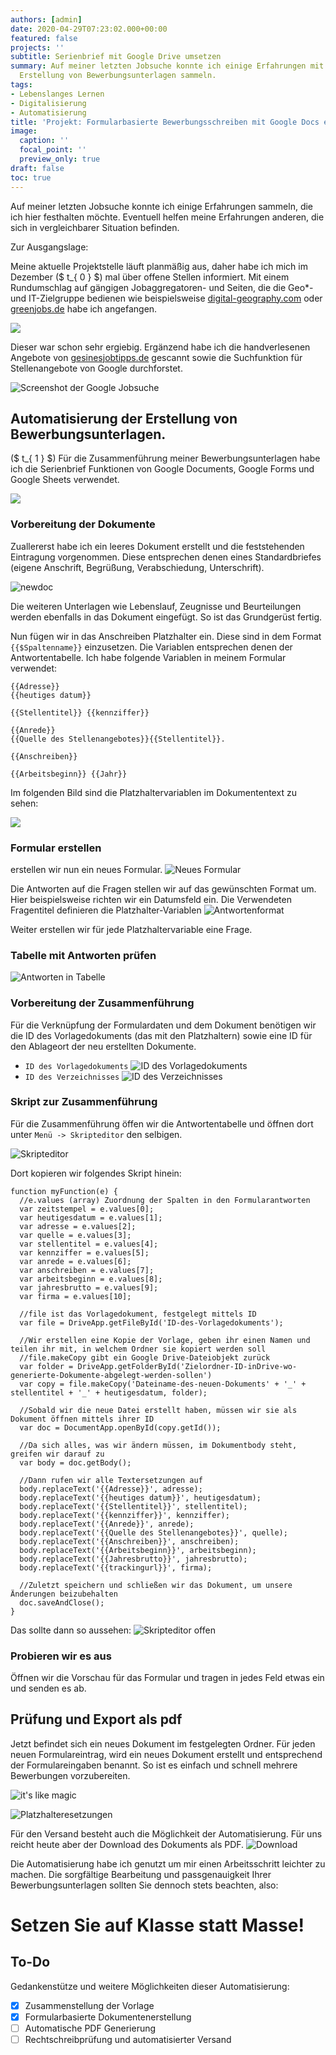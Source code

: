 ```yaml
---
authors: [admin]
date: 2020-04-29T07:23:02.000+00:00
featured: false
projects: ''
subtitle: Serienbrief mit Google Drive umsetzen
summary: Auf meiner letzten Jobsuche konnte ich einige Erfahrungen mit der automatisierten
  Erstellung von Bewerbungsunterlagen sammeln.
tags:
- Lebenslanges Lernen
- Digitalisierung
- Automatisierung
title: 'Projekt: Formularbasierte Bewerbungsschreiben mit Google Docs erstellen'
image:
  caption: ''
  focal_point: ''
  preview_only: true
draft: false
toc: true
---
```

Auf meiner letzten Jobsuche konnte ich einige Erfahrungen sammeln, die ich hier festhalten möchte. Eventuell helfen meine Erfahrungen anderen, die sich in vergleichbarer Situation befinden.

Zur Ausgangslage:

Meine aktuelle Projektstelle läuft planmäßig aus, daher habe ich mich im Dezember ($ t_{ 0 } $) mal über offene Stellen informiert. Mit einem Rundumschlag auf gängigen Jobaggregatoren- und Seiten, die die Geo*- und IT-Zielgruppe bedienen wie beispielsweise [digital-geography.com](https://de.digital-geography.com/jobs/ "digital-geography.com") oder [greenjobs.de](https://www.greenjobs.de/ "greenjobs.de") habe ich angefangen.

![](/img/digitalgeography.jpg)

Dieser war schon sehr ergiebig. Ergänzend habe ich die handverlesenen Angebote von [gesinesjobtipps.de](https://gesinesjobtipps.de/ "gesinesjobtipps.de") gescannt sowie die Suchfunktion für Stellenangebote von Google durchforstet.

![Screenshot der Google Jobsuche](/img/googlejobs.jpg "Google Jobsuche")

## Automatisierung der Erstellung von Bewerbungsunterlagen.

($ t_{ 1 } $) Für die Zusammenführung meiner Bewerbungsunterlagen habe ich die Serienbrief Funktionen von Google Documents, Google Forms und Google Sheets verwendet.

![](/img/dokumente.png)

### Vorbereitung der Dokumente

Zuallererst habe ich ein leeres Dokument erstellt und die feststehenden Eintragung vorgenommen. Diese entsprechen denen eines Standardbriefes (eigene Anschrift, Begrüßung, Verabschiedung, Unterschrift).

![newdoc](/img/newdoc.png)

Die weiteren Unterlagen wie Lebenslauf, Zeugnisse und Beurteilungen werden ebenfalls in das Dokument eingefügt. So ist das Grundgerüst fertig.

Nun fügen wir in das Anschreiben Platzhalter ein. Diese sind in dem Format `{{$Spaltenname}}` einzusetzen. Die Variablen entsprechen denen der Antwortentabelle. Ich habe folgende Variablen in meinem Formular verwendet:

```
{{Adresse}}
{{heutiges datum}}  

{{Stellentitel}} {{kennziffer}}

{{Anrede}}
{{Quelle des Stellenangebotes}}{{Stellentitel}}.

{{Anschreiben}}

{{Arbeitsbeginn}} {{Jahr}}
```

Im folgenden Bild sind die Platzhaltervariablen im Dokumententext zu sehen:

![](/img/jobformular.png)

### Formular erstellen

erstellen wir nun ein neues Formular.
![Neues Formular](/img/newform.jpg)

Die Antworten auf die Fragen stellen wir auf das gewünschten Format um. Hier beispielsweise richten wir ein Datumsfeld ein. Die Verwendeten Fragentitel definieren die Platzhalter-Variablen
![Antwortenformat](/img/newform-editformat.jpg)

Weiter erstellen wir für jede Platzhaltervariable eine Frage.

### Tabelle mit Antworten prüfen

![Antworten in Tabelle](antworten.png)

### Vorbereitung der Zusammenführung

Für die Verknüpfung der Formulardaten und dem Dokument benötigen wir die ID des Vorlagedokuments (das mit den Platzhaltern) sowie eine ID für den Ablageort der neu erstellten Dokumente.

* `ID des Vorlagedokuments` ![ID des Vorlagedokuments](dokumentID.png)
* `ID des Verzeichnisses` ![ID des Verzeichnisses](pathID.png)

### Skript zur Zusammenführung

Für die Zusammenführung öffen wir die Antwortentabelle und öffnen dort unter `Menü -> Skripteditor` den selbigen.

![Skripteditor](skripteditor.png)

Dort kopieren wir folgendes Skript hinein:

    function myFunction(e) {
      //e.values (array) Zuordnung der Spalten in den Formularantworten
      var zeitstempel = e.values[0];
      var heutigesdatum = e.values[1];
      var adresse = e.values[2];
      var quelle = e.values[3];
      var stellentitel = e.values[4];
      var kennziffer = e.values[5];
      var anrede = e.values[6];
      var anschreiben = e.values[7];
      var arbeitsbeginn = e.values[8];                     
      var jahresbrutto = e.values[9];
      var firma = e.values[10];
                            
      //file ist das Vorlagedokument, festgelegt mittels ID
      var file = DriveApp.getFileById('ID-des-Vorlagedokuments'); 
      
      //Wir erstellen eine Kopie der Vorlage, geben ihr einen Namen und teilen ihr mit, in welchem Ordner sie kopiert werden soll
      //file.makeCopy gibt ein Google Drive-Dateiobjekt zurück
      var folder = DriveApp.getFolderById('Zielordner-ID-inDrive-wo-generierte-Dokumente-abgelegt-werden-sollen')
      var copy = file.makeCopy('Dateiname-des-neuen-Dokuments' + '_' + stellentitel + '_' + heutigesdatum, folder); 
      
      //Sobald wir die neue Datei erstellt haben, müssen wir sie als Dokument öffnen mittels ihrer ID
      var doc = DocumentApp.openById(copy.getId()); 
      
      //Da sich alles, was wir ändern müssen, im Dokumentbody steht, greifen wir darauf zu
      var body = doc.getBody(); 
      
      //Dann rufen wir alle Textersetzungen auf
      body.replaceText('{{Adresse}}', adresse); 
      body.replaceText('{{heutiges datum}}', heutigesdatum); 
      body.replaceText('{{Stellentitel}}', stellentitel);  
      body.replaceText('{{kennziffer}}', kennziffer); 
      body.replaceText('{{Anrede}}', anrede); 
      body.replaceText('{{Quelle des Stellenangebotes}}', quelle); 
      body.replaceText('{{Anschreiben}}', anschreiben); 
      body.replaceText('{{Arbeitsbeginn}}', arbeitsbeginn); 
      body.replaceText('{{Jahresbrutto}}', jahresbrutto); 
      body.replaceText('{{trackingurl}}', firma);
      
      //Zuletzt speichern und schließen wir das Dokument, um unsere Änderungen beizubehalten
      doc.saveAndClose(); 
    }

Das sollte dann so aussehen:
![Skripteditor offen](skripteditor-eingabe.png)

### Probieren wir es aus
Öffnen wir die Vorschau für das Formular und tragen in jedes Feld etwas ein und senden es ab.

## Prüfung und Export als pdf

Jetzt befindet sich ein neues Dokument im festgelegten Ordner. Für jeden neuen Formulareintrag, wird ein neues Dokument erstellt und entsprechend der Formulareingaben benannt. So ist es einfach und schnell mehrere Bewerbungen vorzubereiten.

![it's like magic](https://media.giphy.com/media/12NUbkX6p4xOO4/giphy.gif)

![Platzhalteresetzungen](platzhalter-ersetzungen.png)

Für den Versand besteht auch die Möglichkeit der Automatisierung. Für uns reicht heute aber der Download des Dokuments als PDF.
![Download](export.png)

Die Automatisierung habe ich genutzt um mir einen Arbeitsschritt leichter zu machen. Die sorgfältige Bearbeitung und passgenauigkeit Ihrer Bewerbungsunterlagen sollten Sie dennoch stets beachten, also:
# Setzen Sie auf Klasse statt Masse!


## To-Do
Gedankenstütze und weitere Möglichkeiten dieser Automatisierung:

* [x] Zusammenstellung der Vorlage
* [x] Formularbasierte Dokumentenerstellung
* [ ] Automatische PDF Generierung
* [ ] Rechtschreibprüfung und automatisierter Versand